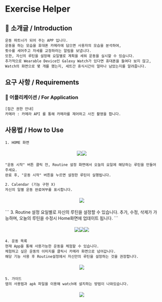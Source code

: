 # Exercise Helper

## 📢 소개글 / Introduction 
```
운동 파트너가 되어 주는 APP 입니다.
운동을 하는 모습을 휴대폰 카메라에 담으면 사용자의 모습을 분석하여, 
횟수를 세어주고 자세를 교정하라는 알림을 보냅니다. 
또한, 자신의 루틴을 설정해 요일별로 계획을 세워 운동을 실시할 수 있습니다. 
추가적으로 Wearable Device인 Galexy Watch가 있다면 휴대폰을 들여다 보지 않고,
Watch의 화면으로 몇 개를 했는지, 세트간 휴식시간이 얼마나 남았는지를 알려줍니다. 
```
## 요구 사항 / Requirements
### 📱 어플리케이션 / For Application
```
[접근 권한 안내]
카메라 : 카메라 API 를 통해 카메라를 제어하고 사진 촬영을 합니다.
```

## 사용법 / How to Use
```
1. HOME 화면 
```
<p align="center" style="margin:20px">
  <img src = "https://user-images.githubusercontent.com/38587274/136323655-46ed2fd8-3856-48b4-a2bf-f1616ef6a2f7.jpg"><img src = "https://user-images.githubusercontent.com/38587274/136323645-d62be43f-f3e1-412e-865d-a8f4c8cce102.jpg">
</p>

```
"운동 시작" 버튼 클릭 전, Routine 설정 화면에서 오늘의 요일에 해당하는 루틴을 만들어 주세요.
완료 후, "운동 시작" 버튼을 누르면 설정한 루틴이 실행됩니다. 

2. Calendar (기능 구현 X)
자신의 일별 운동 완료여부를 표시합니다. 
```
<p align="center" style="margin:20px">
  <img src = "https://user-images.githubusercontent.com/38587274/136323636-4b4e8db0-d55a-4e8a-85d5-89fe34ed0084.jpg">
</p>
```
3. Routine 설정
요일별로 자신의 루틴을 설정할 수 있습니다. 추가, 수정, 삭제가 가능하며, 
오늘의 루틴을 수정시 Home화면에 업데이트 됩니다. 
```
<p align="center" style="margin:20px">
  <img src = "https://user-images.githubusercontent.com/38587274/136322823-bbd3e16b-baf2-4df6-a39a-8a6ca304f6ea.jpg" margin=30><img src = "https://user-images.githubusercontent.com/38587274/136322831-bef19256-bb1f-46ab-9530-5350bb212370.jpg" margin=30><img src = "https://user-images.githubusercontent.com/38587274/136322849-60e6cffd-bdc4-47a1-b9db-1edd094cc7e4.jpg" margin=30>
</p>

```
4. 운동 목록
현재 App을 통해 사용가능한 운동을 체험할 수 있습니다.
체험하고 싶은 운동의 이미지를 클릭시 카메라 화면으로 넘어갑니다.
해당 기능 사용 후 Routine설정에서 자신만의 루틴을 설정하는 것을 권장합니다.
```
<p align="center" style="margin:20px">
  <img src = "https://user-images.githubusercontent.com/38587274/136323620-0c8a03f7-b371-44c5-810d-b71cdf93e2ec.jpg">
</p>

```
5. 가이드 
앱의 사용법과 apk 파일을 이용해 watch에 설치하는 방법이 나와있습니다.
```
<p align="center" style="margin:20px">
  <img src = "https://user-images.githubusercontent.com/38587274/136323613-ebf1c62e-d1ba-4a73-94d0-2f4a17bb1319.jpg">
</p>
